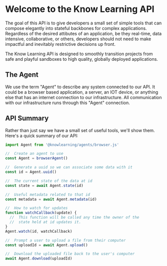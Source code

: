# Welcome to the Know Learning API

The goal of this API is to give developers a small set of simple tools that can compose elegantly into stateful backbones for complex applications.
Regardless of the desired attibutes of an application, be they real-time, data intensive, collaborative, or others, developers should not need to make impactful and inevitably restrictive decisions up front.

The Know Learning API is designed to smoothly transition projects from safe and playful sandboxes to high quality, globally deployed applications.

## The Agent

We use the term "Agent" to describe any system connected to our API.
It could be a browser based application, a server, an IOT device, or anything else that has an internet connection to our infrastructure.
All communication with our infrastructure runs through this "Agent" connection.

## API Summary

Rather than just say we have a small set of useful tools, we'll show them. Here's a quick summary of our API:

```js
import Agent from '@knowlearning/agents/browser.js'

//  Create an agent to use
const Agent = browserAgent()

//  Generate a uuid so we can associate some data with it
const id = Agent.uuid()

//  The current state of the data at id
const state = await Agent.state(id)

//  Useful metadata related to that id
const metadata = await Agent.metadata(id)

//  How to watch for updates
function watchCallback(update) {
  //  This function will be called any time the owner of the
  //  state held at id updates it.
}
Agent.watch(id, watchCallback)

//  Prompt a user to upload a file from their computer
const uploadId = await Agent.upload()

//  Download the uploaded file back to the user's computer
await Agent.download(uploadId)
```